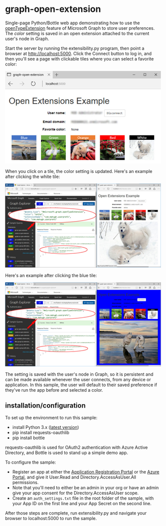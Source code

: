 # graph-open-extension

Single-page Python/Bottle web app demonstrating how to use the [openTypeExtension](https://developer.microsoft.com/en-us/graph/docs/api-reference/beta/resources/opentypeextension) feature of Microsoft Graph to store user preferences. The *color* setting is saved in an open extension attached to the current user's node in Graph.

Start the server by running the extensibility.py program, then point a browser at [http://localhost:5000](http://localhost:5000). Click the Connect button to log in, and then you'll see a page with clickable tiles where you can select a favorite color:

![logged in](readme/loggedin.jpg)

When you click on a tile, the color setting is updated. Here's an example after clicking the white tile:

![white example](readme/graphexplorer-white.jpg)

Here's an example after clicking the blue tile:

![blue example](readme/graphexplorer-blue.jpg)

The setting is saved with the user's node in Graph, so it is persistent and can be made available whenever the user connects, from any device or application. In this sample, the user will default to their saved preference if they've run the app before and selected a color.

## installation/configuration

To set up the environment to run this sample:

* install Python 3.x ([latest version](https://www.python.org/))
* pip install requests-oauthlib
* pip install bottle

requests-oauthlib is used for OAuth2 authentication with Azure Active Directory, and Bottle is used to stand up a simple demo app.

To configure the sample:

* Register an app at either the [Application Registration Portal](https://apps.dev.microsoft.com) or the [Azure Portal](https://ms.portal.azure.com), and give it User.Read and Directory.AccessAsUser.All permissions.
* Note that you'll need to either be an admin in your org or have an admin give your app consent for the Directory.AccessAsUser scope.
* Create an ```auth_settings.txt``` file in the root folder of the sample, with your App ID on the first line and your App Secret on the second line.

After those steps are complete, run extensibility.py and navigate your browser to localhost:5000 to run the sample.
